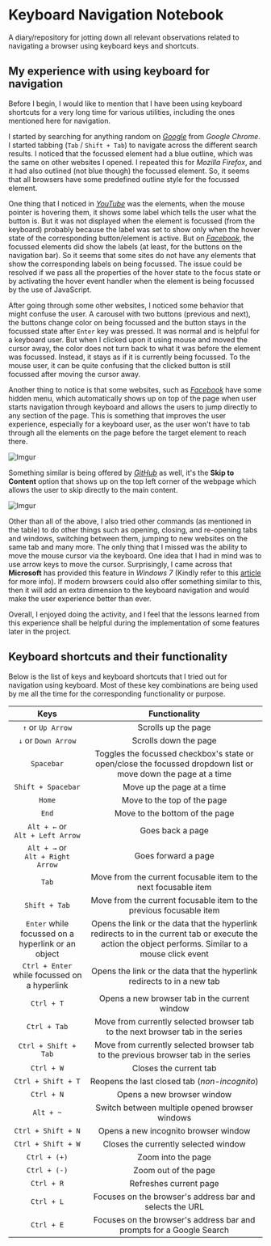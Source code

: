 # Keyboard Navigation Notebook

A diary/repository for jotting down all relevant observations related to navigating a browser using keyboard keys and shortcuts.

## My experience with using keyboard for navigation

Before I begin, I would like to mention that I have been using keyboard shortcuts for a very long time for various utilities, including the ones mentioned here for navigation.

I started by searching for anything random on _[Google](https://google.com)_ from _Google Chrome_. I started tabbing (`Tab` / `Shift + Tab`) to navigate across the different search results. I noticed that the focussed element had a blue outline, which was the same on other websites I opened. I repeated this for _Mozilla Firefox_, and it had also outlined (not blue though) the focussed element. So, it seems that all browsers have some predefined outline style for the focussed element. 

One thing that I noticed in _[YouTube](https://youtube.com)_ was the elements, when the mouse pointer is hovering them, it shows some label which tells the user what the button is. But it was not displayed when the element is focussed (from the keyboard) probably because the label was set to show only when the hover state of the corresponding button/element is active. But on _[Facebook](https://facebook.com/)_, the focussed elements did show the labels (at least, for the buttons on the navigation bar). So it seems that some sites do not have any elements that show the corresponding labels on being focussed. The issue could be resolved if we pass all the properties of the hover state to the focus state or by activating the hover event handler when the element is being focussed by the use of JavaScript. 

After going through some other websites, I noticed some behavior that might confuse the user. A carousel with two buttons (previous and next), the buttons change color on being focussed and the button stays in the focussed state after `Enter` key was pressed. It was normal and is helpful for a keyboard user. But when I clicked upon it using mouse and moved the cursor away, the color does not turn back to what it was before the element was focussed. Instead, it stays as if it is currently being focussed. To the mouse user, it can be quite confusing that the clicked button is still focussed after moving the cursor away.

Another thing to notice is that some websites, such as _[Facebook](https://facebook.com/)_ have some hidden menu, which automatically shows up on top of the page when user starts navigation through keyboard and allows the users to jump directly to any section of the page. This is something that improves the user experience, especially for a keyboard user, as the user won't have to tab through all the elements on the page before the target element to reach there.

![Imgur](https://i.imgur.com/nhEmsjh.png)

Something similar is being offered by _[GitHub](https://github.com)_ as well, it's the **Skip to Content** option that shows up on the top left corner of the webpage which allows the user to skip directly to the main content. 

![Imgur](https://i.imgur.com/PjZxjwC.png)

Other than all of the above, I also tried other commands (as mentioned in the table) to do other things such as opening, closing, and re-opening tabs and windows, switching between them, jumping to new websites on the same tab and many more. The only thing that I missed was the ability to move the mouse cursor via the keyboard. One idea that I had in mind was to use arrow keys to move the cursor. Surprisingly, I came across that **Microsoft** has provided this feature in _Windows 7_ (Kindly refer to this [article](https://support.microsoft.com/en-in/help/14204/windows-7-use-mouse-keys-to-move-mouse-pointer) for more info). If modern browsers could also offer something similar to this, then it will add an extra dimension to the keyboard navigation and would make the user experience better than ever.

Overall, I enjoyed doing the activity, and I feel that the lessons learned from this experience shall be helpful during the implementation of some features later in the project.

## Keyboard shortcuts and their functionality

Below is the list of keys and keyboard shortcuts that I tried out for navigation using keyboard. Most of these key combinations are being used by me all the time for the corresponding functionality or purpose.

| Keys | Functionality |
| :---: | :---: |
| `↑` or `Up Arrow` | Scrolls up the page |
| `↓` or `Down Arrow` | Scrolls down the page |
| `Spacebar` | Toggles the focussed checkbox's state or open/close the focussed dropdown list or move down the page at a time |
| `Shift + Spacebar` | Move up the page at a time |
| `Home` | Move to the top of the page |
| `End` | Move to the bottom of the page |
| `Alt + ←` or <br> `Alt + Left Arrow` | Goes back a page |
| `Alt + →` or <br> `Alt + Right Arrow` | Goes forward a page |
| `Tab` | Move from the current focusable item to the next focusable item |
| `Shift + Tab` | Move from the current focusable item to the previous focusable item |
| `Enter` while focussed on a hyperlink or an object | Opens the link or the data that the hyperlink redirects to in the current tab or execute the action the object performs. Similar to a mouse click event |
| `Ctrl + Enter` while focussed on a hyperlink | Opens the link or the data that the hyperlink redirects to in a new tab |
| `Ctrl + T` | Opens a new browser tab in the current window |
| `Ctrl + Tab` | Move from currently selected browser tab to the next browser tab in the series |
| `Ctrl + Shift + Tab` | Move from currently selected browser tab to the previous browser tab in the series |
| `Ctrl + W` | Closes the current tab |
| `Ctrl + Shift + T` | Reopens the last closed tab (_non-incognito_) |
| `Ctrl + N` | Opens a new browser window |
| `Alt + ~` | Switch between multiple opened browser windows |
| `Ctrl + Shift + N` | Opens a new incognito browser window |
| `Ctrl + Shift + W` | Closes the currently selected window |
| `Ctrl + (+)` | Zoom into the page |
| `Ctrl + (-)` | Zoom out of the page |
| `Ctrl + R` | Refreshes current page |
| `Ctrl + L` | Focuses on the browser's address bar and selects the URL |
| `Ctrl + E` | Focuses on the browser's address bar and prompts for a Google Search |
